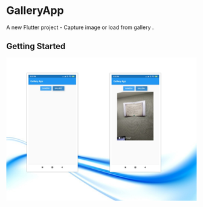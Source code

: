 # GalleryApp

A new Flutter project - Capture image or load from gallery .

## Getting Started

![alt text](https://github.com/mekotlin/GalleryApp/blob/master/GalleryApp.jpg)
